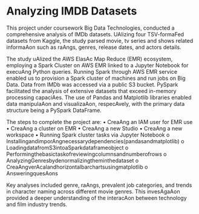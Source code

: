 # Analyzing IMDB Datasets
This project under coursework Big Data Technologies, conducted a comprehensive analysis of IMDb datasets. UAlizing four TSV-formaFed datasets from Kaggle, the study parsed movie, tv series and shows related informaAon such as raAngs, genres, release dates, and actors details.

The study uAlized the AWS ElasAc Map Reduce (EMR) ecosystem, employing a Spark Cluster on AWS EMR linked to a Jupyter Notebook for execuAng Python queries. Running Spark through AWS EMR service enabled us to provision a Spark cluster of machines and run jobs on Big Data. Data from IMDb was accessed via a public S3 bucket. PySpark facilitated the analysis of extensive datasets that exceed in-memory processing capaciAes. The use of Pandas and Matplotlib libraries enabled data manipulaAon and visualizaAon, respecAvely, with the primary data structure being a PySpark DataFrame.

The steps to complete the project are:
• CreaAng an IAM user for EMR use
• CreaAng a cluster on EMR
• CreaAng a new Studio
• CreaAng a new workspace
• Running Spark cluster tasks via Jupyter Notebook
  o InstallingandimporAngnecessarydependencies(pandasandmatplotlib) o LoadingdatafromS3intoaSparkdataframeobject
  o Performingthebasictaskofreviewingcolumnsandnumberofrows
  o AnalyzingGenresbydenormalizingtheminthedataset
  o CreaAngverAcalandhorizontalbarchartsusingmatplotlib o AnsweringquesAons

Key analyses included genre, raAngs, prevalent job categories, and trends in character naming across different movie genres. This invesAgaAon provided a deeper understanding of the interacAon between technology and film industry trends.
